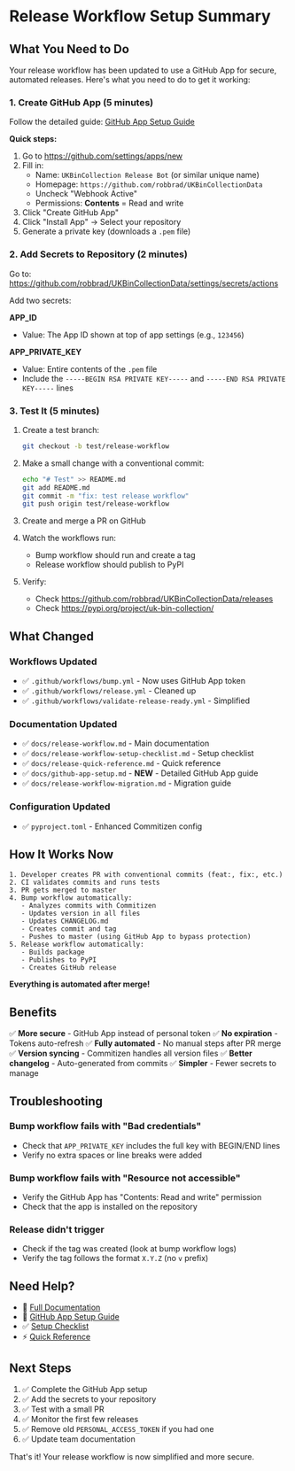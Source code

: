 # Release Workflow Setup Summary

## What You Need to Do

Your release workflow has been updated to use a GitHub App for secure, automated releases. Here's what you need to do to get it working:

### 1. Create GitHub App (5 minutes)

Follow the detailed guide: [GitHub App Setup Guide](./github-app-setup.md)

**Quick steps:**
1. Go to https://github.com/settings/apps/new
2. Fill in:
   - Name: `UKBinCollection Release Bot` (or similar unique name)
   - Homepage: `https://github.com/robbrad/UKBinCollectionData`
   - Uncheck "Webhook Active"
   - Permissions: **Contents** = Read and write
3. Click "Create GitHub App"
4. Click "Install App" → Select your repository
5. Generate a private key (downloads a `.pem` file)

### 2. Add Secrets to Repository (2 minutes)

Go to: https://github.com/robbrad/UKBinCollectionData/settings/secrets/actions

Add two secrets:

**APP_ID**
- Value: The App ID shown at top of app settings (e.g., `123456`)

**APP_PRIVATE_KEY**
- Value: Entire contents of the `.pem` file
- Include the `-----BEGIN RSA PRIVATE KEY-----` and `-----END RSA PRIVATE KEY-----` lines

### 3. Test It (5 minutes)

1. Create a test branch:
   ```bash
   git checkout -b test/release-workflow
   ```

2. Make a small change with a conventional commit:
   ```bash
   echo "# Test" >> README.md
   git add README.md
   git commit -m "fix: test release workflow"
   git push origin test/release-workflow
   ```

3. Create and merge a PR on GitHub

4. Watch the workflows run:
   - Bump workflow should run and create a tag
   - Release workflow should publish to PyPI

5. Verify:
   - Check https://github.com/robbrad/UKBinCollectionData/releases
   - Check https://pypi.org/project/uk-bin-collection/

## What Changed

### Workflows Updated
- ✅ `.github/workflows/bump.yml` - Now uses GitHub App token
- ✅ `.github/workflows/release.yml` - Cleaned up
- ✅ `.github/workflows/validate-release-ready.yml` - Simplified

### Documentation Updated
- ✅ `docs/release-workflow.md` - Main documentation
- ✅ `docs/release-workflow-setup-checklist.md` - Setup checklist
- ✅ `docs/release-quick-reference.md` - Quick reference
- ✅ `docs/github-app-setup.md` - **NEW** - Detailed GitHub App guide
- ✅ `docs/release-workflow-migration.md` - Migration guide

### Configuration Updated
- ✅ `pyproject.toml` - Enhanced Commitizen config

## How It Works Now

```
1. Developer creates PR with conventional commits (feat:, fix:, etc.)
2. CI validates commits and runs tests
3. PR gets merged to master
4. Bump workflow automatically:
   - Analyzes commits with Commitizen
   - Updates version in all files
   - Updates CHANGELOG.md
   - Creates commit and tag
   - Pushes to master (using GitHub App to bypass protection)
5. Release workflow automatically:
   - Builds package
   - Publishes to PyPI
   - Creates GitHub release
```

**Everything is automated after merge!**

## Benefits

✅ **More secure** - GitHub App instead of personal token
✅ **No expiration** - Tokens auto-refresh
✅ **Fully automated** - No manual steps after PR merge
✅ **Version syncing** - Commitizen handles all version files
✅ **Better changelog** - Auto-generated from commits
✅ **Simpler** - Fewer secrets to manage

## Troubleshooting

### Bump workflow fails with "Bad credentials"
- Check that `APP_PRIVATE_KEY` includes the full key with BEGIN/END lines
- Verify no extra spaces or line breaks were added

### Bump workflow fails with "Resource not accessible"
- Verify the GitHub App has "Contents: Read and write" permission
- Check that the app is installed on the repository

### Release didn't trigger
- Check if the tag was created (look at bump workflow logs)
- Verify the tag follows the format `X.Y.Z` (no `v` prefix)

## Need Help?

- 📖 [Full Documentation](./release-workflow.md)
- 🔧 [GitHub App Setup Guide](./github-app-setup.md)
- ✅ [Setup Checklist](./release-workflow-setup-checklist.md)
- ⚡ [Quick Reference](./release-quick-reference.md)

## Next Steps

1. ✅ Complete the GitHub App setup
2. ✅ Add the secrets to your repository
3. ✅ Test with a small PR
4. ✅ Monitor the first few releases
5. ✅ Remove old `PERSONAL_ACCESS_TOKEN` if you had one
6. ✅ Update team documentation

That's it! Your release workflow is now simplified and more secure.
